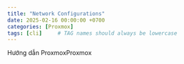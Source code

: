 ```yaml
---
title: "Network Configurations"
date: 2025-02-16 00:00:00 +0700
categories: [Proxmox]
tags: [cli]     # TAG names should always be lowercase
---
```

Hướng dẫn ProxmoxProxmox